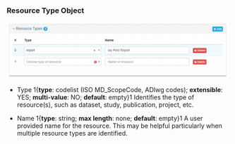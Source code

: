 ### Resource Type Object

![Resource Types Panel](/assets/reference/edit-objects/metadata/main/resourceType.png)

* <span class="md-element">Type</span> <i class="fa fa-asterisk required" title="Required"></i> 1{**type**: codelist (ISO MD_ScopeCode, ADIwg codes); **extensible**: YES; **multi-value**: NO; **default**: empty}1 Identifies the type of resource(s), such as dataset, study, publication, project, etc.  

* <span class="md-element">Name</span> 1{**type**: string; **max length**: none; **default**: empty}1 A user provided name for the resource.  This may be helpful particularly when multiple resource types are identified.
